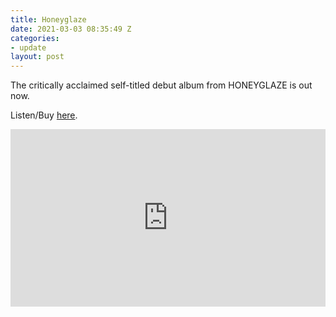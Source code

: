 ```yaml
---
title: Honeyglaze
date: 2021-03-03 08:35:49 Z
categories:
- update
layout: post
---
```


The critically acclaimed self-titled debut album from HONEYGLAZE is out now.

Listen/Buy <a href="https://ffm.to/honeyglaze_album" >here</a>. 
 
<style>.embed-container { position: relative; padding-bottom: 56.25%; height: 0; overflow: hidden; max-width: 100%; } .embed-container iframe, .embed-container object, .embed-container embed { position: absolute; top: 0; left: 0; width: 100%; height: 100%; }</style><div class='embed-container'><iframe src='https://www.youtube.com/embed/F13oSoHGob0' frameborder='0' allowfullscreen></iframe></div>
<p> </p>
